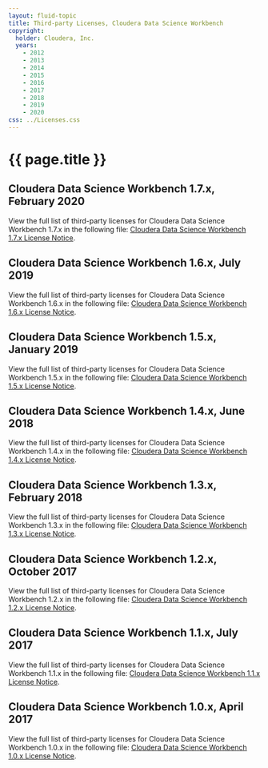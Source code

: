 ```yaml
---
layout: fluid-topic
title: Third-party Licenses, Cloudera Data Science Workbench
copyright:
  holder: Cloudera, Inc.
  years:
    - 2012
    - 2013
    - 2014
    - 2015
    - 2016
    - 2017
    - 2018
    - 2019
    - 2020
css: ../Licenses.css
---
```

# {{ page.title }}

## Cloudera Data Science Workbench 1.7.x, February 2020

View the full list of third-party licenses for Cloudera Data Science
Workbench 1.7.x in the following file:
[Cloudera Data Science Workbench 1.7.x License Notice](/documentation/other/shared/licensefiles/CDSW_17x_tpl.txt).

## Cloudera Data Science Workbench 1.6.x, July 2019

View the full list of third-party licenses for Cloudera Data Science
Workbench 1.6.x in the following file:
[Cloudera Data Science Workbench 1.6.x License Notice](/documentation/other/shared/licensefiles/CDSW_16x_tpl.txt).

## Cloudera Data Science Workbench 1.5.x, January 2019

View the full list of third-party licenses for Cloudera Data Science
Workbench 1.5.x in the following file:
[Cloudera Data Science Workbench 1.5.x License Notice](/documentation/other/shared/licensefiles/CDSW_15x_tpl.txt).

## Cloudera Data Science Workbench 1.4.x, June 2018

View the full list of third-party licenses for Cloudera Data Science
Workbench 1.4.x in the following file:
[Cloudera Data Science Workbench 1.4.x License Notice](/documentation/other/shared/licensefiles/CDSW_14x_tpl.txt).

## Cloudera Data Science Workbench 1.3.x, February 2018

View the full list of third-party licenses for Cloudera Data Science
Workbench 1.3.x in the following file:
[Cloudera Data Science Workbench 1.3.x License Notice](/documentation/other/shared/licensefiles/CDSW_13x_tpl.txt).

## Cloudera Data Science Workbench 1.2.x, October 2017

View the full list of third-party licenses for Cloudera Data Science
Workbench 1.2.x in the following file:
[Cloudera Data Science Workbench 1.2.x License Notice](/documentation/other/shared/licensefiles/CDSW_12x_tpl.txt).

## Cloudera Data Science Workbench 1.1.x, July 2017

View the full list of third-party licenses for Cloudera Data Science
Workbench 1.1.x in the following file:
[Cloudera Data Science Workbench 1.1.x License Notice](/documentation/other/shared/licensefiles/CDSW_11x_tpl.txt).

## Cloudera Data Science Workbench 1.0.x, April 2017

View the full list of third-party licenses for Cloudera Data Science
Workbench 1.0.x in the following file:
[Cloudera Data Science Workbench 1.0.x License Notice](/documentation/other/shared/licensefiles/CDSW_10x_tpl.txt).
